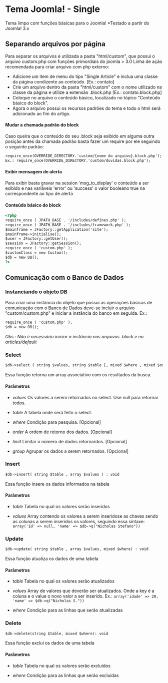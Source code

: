 # Tema Joomla! - Single

Tema limpo com funções básicas para o Joomla!
*Testado a partir do Joomla! 3.x

## Separando arquivos por página
Para separar os arquivos é utilizada a pasta "html/custom", que possui o arquivo custom.php com funções primordiais do joomla > 3.0
Linha de ação recomendada para criar arquivo com php externo:
- Adicione um item de menu do tipo "Single Article" e inclua uma classe da página condizente ao conteúdo. [Ex.: contato]
- Crie um arquivo dentro da pasta "html/custom" com o nome utilizado na classe da página e utilize a extensão .block.php [Ex.: contato.block.php]
- Coloque no arquivo o conteúdo básico, localizado no tópico "Conteúdo básico do block".
- Agora o arquivo possui os recursos padrões do tema e todo o html será adicionado ao fim do artigo.
  
#### Mudar a chamada padrão do block
Caso queira que o conteúdo do seu .block seja exibido em alguma outra posição antes da chamada padrão basta fazer um require por ele seguindo o seguinte padrão:
```html
require_once(OVERRIDE_DIRECTORY.'custom/{nome do arquivo}.block.php');
Ex.: require_once(OVERRIDE_DIRECTORY.'custom/duvidas.block.php');
```
#### Exibir mensagem de alerta 
Para exibir basta gravar na session 'msg_to_display' o conteúdo a ser exibido e nas variáveis 'error' ou 'success' o valor booleano true na correspondente ao tipo de alerta
    
    
#### Conteúdo básico do block
```html
<?php
require_once ( JPATH_BASE . '/includes/defines.php' );
require_once ( JPATH_BASE . '/includes/framework.php' );
$mainframe = JFactory::getApplication('site');
$mainframe->initialise();
$user = JFactory::getUser();
$session = JFactory::getSession();
require_once ( 'custom.php' );
$customClass = new Custom();
$db = new DB();
?> 
```


## Comunicação com o Banco de Dados
### Instanciando o objeto DB
Para criar uma instância do objeto que possui as operações básicas de comunicação com o Banco de Dados deve-se incluir o arquivo "custom/custom.php" e iniciar a instância do banco em seguida. 
Ex.:
```html
require_once ( 'custom.php' );
$db = new DB();
```
*Obs.: Não é necessário iniciar a instância nos arquivos .block e no articles/default*
### Select
```html
$db->select ( string $values, string $table [, mixed $where , mixed $order , mixed $limit , mixed $group ]) : array
```
Essa função retorna um array associativo com os resultados da busca.
#### Parâmetros
- *values*
  Os valores a serem retornados no select. Use null para retornar todos.
  
- *table*
  A tabela onde será feito o select.
  
- *where*
  Condição para pesquisa. [Opcional]
  
- *order*
  A ordem de retorno dos dados. [Opcional]
  
- *limit*
  Limitar o número de dados retornardos. [Opcional]
  
- *group*
  Agrupar os dados a serem retornados. [Opcional]
  
### Insert
```html
$db->insert( string $table , array $values ) : void
```
Essa função insere os dados informados na tabela
#### Parâmetros
- *table*
  Tabela no qual os valores serão inseridos
  
- *values*
  Array contendo os valores a serem inseridose as chaves sendo as colunas a serem inseridos os valores, seguindo essa sintaxe:
  ``` array('id' => null, 'name' => $db->q("Nicholas Stefano")) ```
  
### Update
```html
$db->update( string $table , array $values, mixed $where) : void
```
Essa função atualiza os dados de uma tabela
#### Parâmetros
- *table*
  Tabela no qual os valores serão atualizados
  
- *values*
  Array de valores que deverão ser atualizados. Onde a key é a coluna e o value o novo valor a ser inserido. 
  Ex.: ``` array('idade' => 20, 'name' => $db->q("Nicholas S.")) ```
  
- *where*
  Condição para as linhas que serão atualizadas
  
### Delete
```html
$db->delete(string $table, mixed $where): void
```
Essa função exclui os dados de uma tabela
#### Parâmetros
- *table*
  Tabela no qual os valores serão excluídos
  
- *where*
  Condição para as linhas que serão excluídas
